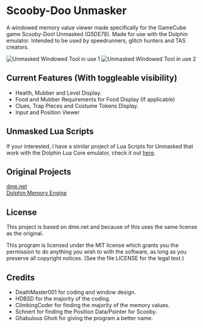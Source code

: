 # Scooby-Doo Unmasker
A windowed memory value viewer made specifically for the GameCube game Scooby-Doo! Unmasked (G5DE78). Made for use with the Dolphin emulator. Intended to be used by speedrunners, glitch hunters and TAS creators.

![Unmasked Windowed Tool in use 1](https://i.imgur.com/H8zu5Mp.png)
![Unmasked Windowed Tool in use 2](https://i.imgur.com/RU4Ab2Z.png)

## Current Features (With toggleable visibility)
- Health, Mubber and Level Display.
- Food and Mubber Requirements for Food Display (If applicable)
- Clues, Trap Pieces and Costume Tokens Display.
- Input and Position Viewer

## Unmasked Lua Scripts
If your interested, I have a similar project of Lua Scripts for Unmasked that work with the Dolphin Lua Core emulator, check it out [here](https://github.com/DeathMaster001/Scooby-Doo-Unmasked-Lua-Scripts).

## Original Projects

[dme.net](https://github.com/HDBSD/dme.net)\
[Dolphin Memory Engine](https://github.com/aldelaro5/Dolphin-memory-engine/)

## License

This project is based on dme.net and because of this uses the same license as the original.

This program is licensed under the MIT license which grants you the permission to do anything you wish to with the software, as long as you preserve all copyright notices. (See the file LICENSE for the legal text.)

## Credits
- DeathMaster001 for coding and window design.
- HDBSD for the majority of the coding.
- ClimbingCoder for finding the majority of the memory values.
- Schnert for finding the Position Data/Pointer for Scooby.
- Ghabulous Ghoti for giving the program a better name.
